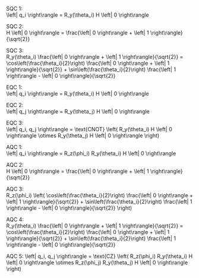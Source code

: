 SQC 1:\
\left| q_i \right\rangle = R_y(\theta_i) H \left| 0 \right\rangle


SQC 2:\
H \left| 0 \right\rangle = \frac{\left| 0 \right\rangle + \left| 1 \right\rangle}{\sqrt{2}}


SQC 3:\
R_y(\theta_i) \frac{\left| 0 \right\rangle + \left| 1 \right\rangle}{\sqrt{2}} = \cos\left(\frac{\theta_i}{2}\right) \frac{\left| 0 \right\rangle + \left| 1 \right\rangle}{\sqrt{2}} + \sin\left(\frac{\theta_i}{2}\right) \frac{\left| 1 \right\rangle - \left| 0 \right\rangle}{\sqrt{2}}


EQC 1:\
\left| q_i \right\rangle = R_y(\theta_i) H \left| 0 \right\rangle


EQC 2:\
\left| q_j \right\rangle = R_y(\theta_j) H \left| 0 \right\rangle


EQC 3:\
\left| q_i, q_j \right\rangle = \text{CNOT} \left( R_y(\theta_i) H \left| 0 \right\rangle \otimes R_y(\theta_j) H \left| 0 \right\rangle \right)


AQC 1:\
\left| q_i \right\rangle = R_z(\phi_i) R_y(\theta_i) H \left| 0 \right\rangle


AQC 2:\
H \left| 0 \right\rangle = \frac{\left| 0 \right\rangle + \left| 1 \right\rangle}{\sqrt{2}}


AQC 3:\
R_z(\phi_i) \left( \cos\left(\frac{\theta_i}{2}\right) \frac{\left| 0 \right\rangle + \left| 1 \right\rangle}{\sqrt{2}} + \sin\left(\frac{\theta_i}{2}\right) \frac{\left| 1 \right\rangle - \left| 0 \right\rangle}{\sqrt{2}} \right)


AQC 4:\
R_y(\theta_i) \frac{\left| 0 \right\rangle + \left| 1 \right\rangle}{\sqrt{2}} = \cos\left(\frac{\theta_i}{2}\right) \frac{\left| 0 \right\rangle + \left| 1 \right\rangle}{\sqrt{2}} + \sin\left(\frac{\theta_i}{2}\right) \frac{\left| 1 \right\rangle - \left| 0 \right\rangle}{\sqrt{2}}


AQC 5:
\left| q_i, q_j \right\rangle = \text{CZ} \left( R_z(\phi_i) R_y(\theta_i) H \left| 0 \right\rangle \otimes R_z(\phi_j) R_y(\theta_j) H \left| 0 \right\rangle \right)


